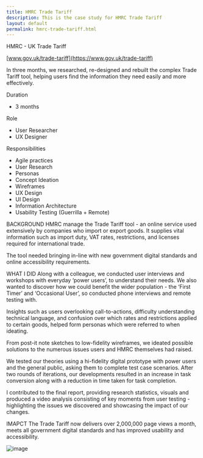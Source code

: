 ```yaml
---
title: HMRC Trade Tariff
description: This is the case study for HMRC Trade Tariff
layout: default
permalink: hmrc-trade-tariff.html
---
```

HMRC - UK Trade Tariff

[www.gov.uk/trade-tariff](https://www.gov.uk/trade-tariff)

In three months, we researched, re-designed and rebuilt the complex Trade Tariff tool, helping users find the information they need easily and more effectively.

Duration
* 3 months

Role
* User Researcher
* UX Designer

Responsibilities
* Agile practices
* User Research
* Personas
* Concept Ideation
* Wireframes
* UX Design
* UI Design
* Information Architecture
* Usability Testing (Guerrilla + Remote)

BACKGROUND
HMRC manage the Trade Tariff tool - an online service used extensively by companies who import or export goods. It supplies vital information such as import duty, VAT rates, restrictions, and licenses required for international trade.

The tool needed bringing in-line with new government digital standards and online accessibility requirements.

WHAT I DID
Along with a colleague, we conducted user interviews and workshops with everyday ‘power users’, to understand their needs. We also wanted to discover how we could benefit the wider population - the ‘First Timer’ and ‘Occasional User’, so conducted phone interviews and remote testing with.

Insights such as users overlooking call-to-actions, difficulty understanding technical language, and confusion over which rates and restrictions applied to certain goods, helped form personas which were referred to when ideating.

From post-it note sketches to low-fidelity wireframes, we ideated possible solutions to the numerous issues users and HMRC themselves had raised.

We tested our theories using a hi-fidelity digital prototype with power users and the general public, asking them to complete test case scenarios. After two rounds of iterations, our developments resulted in an increase in task conversion along with a reduction in time taken for task completion.

I contributed to the final report, providing research statistics, visuals and produced a video analysis consisting of key moments from user testing - highlighting the issues we discovered and showcasing the impact of our changes.

IMAPCT
The Trade Tariff now delivers over 2,000,000 page views a month, meets all government digital standards and has improved usability and accessibility.

![image]()
